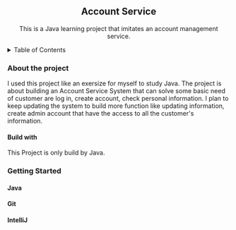 <h2 align="center">Account Service</h2>
  <p align="center">
This is a Java learning project that imitates an account management service.

  <!-- TABLE OF CONTENTS -->
<details>
  <summary>Table of Contents</summary>
  <ol>
    <li>
      <a href="#about-the-project">About The Project</a>
      <ul>
        <li><a href="#built-with">Built With</a></li>
      </ul>
    </li>
    <li>
      <a href="#getting-started">Getting Started</a>
      <ul>
        <li><a href="#prerequisites">Prerequisites</a></li>
        <li><a href="#installation">Installation</a></li>
      </ul>
    </li>
    <li><a href="#usage">Usage</a></li>
    <li><a href="#roadmap">Roadmap</a></li>
    <li><a href="#contributing">Contributing</a></li>
    <li><a href="#license">License</a></li>
    <li><a href="#contact">Contact</a></li>
    <li><a href="#acknowledgments">Acknowledgments</a></li>
  </ol>
</details>
<!-- ABOUT THE PROJECT -->
<h3 align="left">About the project </h3>
I used this project like an exersize for myself to study Java. The project is about building an Account Service System that can solve some basic need of customer are log in, create account, check personal information. I plan to keep updating the system to build more function like updating information, create admin account that have the access to all the customer's information. 
<h4 align="left">Build with</h4>
This Project is only build by Java. 
<h3 align="left">Getting Started </h3>
<h4 align="left">Java</h4> 
<h4 align="left">Git</h4> 
<h4 align="left">IntelliJ</h4> 


